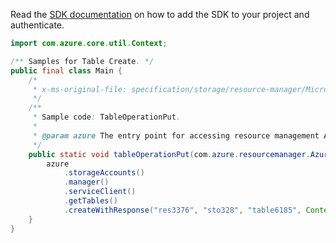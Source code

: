 Read the [SDK documentation](https://github.com/Azure/azure-sdk-for-java/blob/azure-resourcemanager_2.10.0/sdk/resourcemanager/azure-resourcemanager/README.md) on how to add the SDK to your project and authenticate.

```java
import com.azure.core.util.Context;

/** Samples for Table Create. */
public final class Main {
    /*
     * x-ms-original-file: specification/storage/resource-manager/Microsoft.Storage/stable/2021-04-01/examples/TableOperationPut.json
     */
    /**
     * Sample code: TableOperationPut.
     *
     * @param azure The entry point for accessing resource management APIs in Azure.
     */
    public static void tableOperationPut(com.azure.resourcemanager.AzureResourceManager azure) {
        azure
            .storageAccounts()
            .manager()
            .serviceClient()
            .getTables()
            .createWithResponse("res3376", "sto328", "table6185", Context.NONE);
    }
}
```
